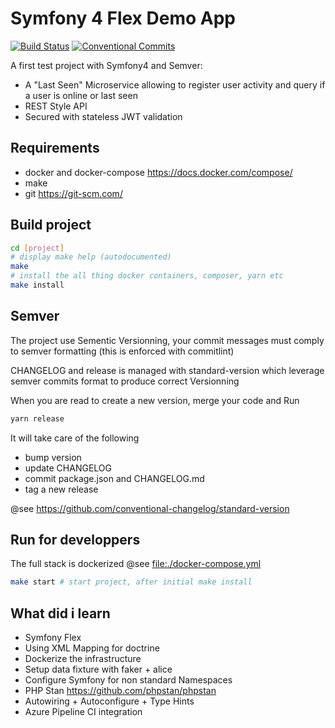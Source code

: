 
# Symfony 4 Flex Demo App

[![Build Status](https://dev.azure.com/sylvaingogel/sylvaingogel/_apis/build/status/meshenka.sf-flex?branchName=master)](https://dev.azure.com/sylvaingogel/sylvaingogel/_build/latest?definitionId=1&branchName=master) [![Conventional Commits](https://img.shields.io/badge/Conventional%20Commits-1.0.0-yellow.svg)](https://conventionalcommits.org)

A first test project with Symfony4 and Semver:

* A "Last Seen" Microservice allowing to register user activity and query if a user is online or last seen
* REST Style API
* Secured with stateless JWT validation

## Requirements

* docker and docker-compose <https://docs.docker.com/compose/>
* make
* git <https://git-scm.com/>

## Build project

```bash
cd [project]
# display make help (autodocumented)
make
# install the all thing docker containers, composer, yarn etc
make install
```

## Semver

The project use Sementic Versionning, your commit messages must comply to semver formatting
(this is enforced with commitlint)

CHANGELOG and release is managed with standard-version which leverage semver commits format
to produce correct Versionning

When you are read to create a new version, merge your code and Run

```bash
yarn release
```

It will take care of the following

* bump version
* update CHANGELOG
* commit package.json and CHANGELOG.md
* tag a new release

@see <https://github.com/conventional-changelog/standard-version>

## Run for developpers

The full stack is dockerized @see <file:./docker-compose.yml>

```bash
make start # start project, after initial make install
```

## What did i learn

* Symfony Flex
* Using XML Mapping for doctrine
* Dockerize the infrastructure
* Setup data fixture with faker + alice
* Configure Symfony for non standard Namespaces
* PHP Stan <https://github.com/phpstan/phpstan>
* Autowiring + Autoconfigure + Type Hints
* Azure Pipeline CI integration